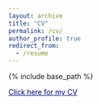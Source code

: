 ```yaml
---
layout: archive
title: "CV"
permalink: /cv/
author_profile: true
redirect_from:
  - /resume
---
```


{% include base_path %}

<a href="http://relugzosiraba.github.io/CV/CV_BarisOzguler_9_11_2022.pdf" style="color:Navy;">Click here for my CV</a>

